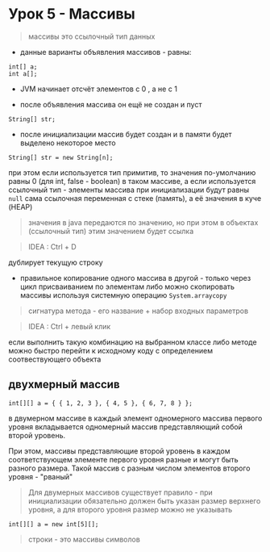 # Урок 5 - Массивы

> массивы это ссылочный тип данных

- данные варианты объявления массивов - равны:

```
int[] a;
int a[];
```

- JVM начинает отсчёт элементов с 0 , а не с 1

- после объявления массива он ещё не создан и пуст

```
String[] str;   
```

- после инициализации массив будет создан и в памяти будет выделено некоторое место

```
String[] str = new String[n];
```

при этом если используется тип примитив, то значения по-умолчанию равны 0 (для int, false - boolean) 
в таком массиве, а если используется ссылочный тип - элементы массива при инициализации будут равны `null`
сама ссылочная переменная с стеке (память), а её значения в куче (HEAP)

> значения в java передаются по значению, но при этом в объектах (ссылочный тип) этим значением будет ссылка

> IDEA : Ctrl + D

дублирует текущую строку

- правильное копирование одного массива в другой - только через цикл присваиванием по элементам
либо можно скопировать массивы используя системную операцию `System.arraycopy`

> сигнатура метода - его название + набор входных параметров

> IDEA : Ctrl + левый клик

если выполнить такую комбинацию на выбранном классе либо методе можно быстро перейти к исходному коду 
с определением соотвествующего объекта

## двухмерный массив
```
int[][] a = { { 1, 2, 3 }, { 4, 5 }, { 6, 7, 8 } };
```

в двумерном массиве в каждый элемент одномерного массива первого уровня вкладывается одномерный 
массив представляющий собой второй уровень.

При этом, массивы представляющие второй уровень в каждом соответствующем элементе первого уровня 
разные и могут быть разного размера. Такой массив с разным числом элементов второго уровня - "рваный" 

> Для двумерных массивов существует правило - при инициализации обязательно должен быть указан размер 
верхнего уровня, а для второго уровня размер можно не указывать

```
int[][] a = new int[5][];
``` 

> строки - это массивы символов



